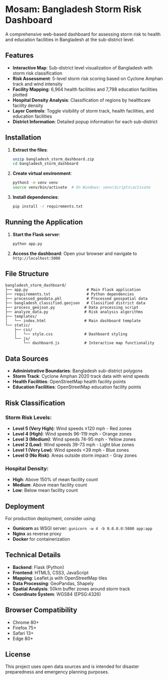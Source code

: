 # Mosam: Bangladesh Storm Risk Dashboard

A comprehensive web-based dashboard for assessing storm risk to health and education facilities in Bangladesh at the sub-district level.

## Features

- **Interactive Map**: Sub-district level visualization of Bangladesh with storm risk classification
- **Risk Assessment**: 5-level storm risk scoring based on Cyclone Amphan track and wind intensity
- **Facility Mapping**: 6,964 health facilities and 7,798 education facilities plotted
- **Hospital Density Analysis**: Classification of regions by healthcare facility density
- **Layer Controls**: Toggle visibility of storm track, health facilities, and education facilities
- **District Information**: Detailed popup information for each sub-district

## Installation

1. **Extract the files**:
   ```bash
   unzip bangladesh_storm_dashboard.zip
   cd bangladesh_storm_dashboard
   ```

2. **Create virtual environment**:
   ```bash
   python3 -m venv venv
   source venv/bin/activate  # On Windows: venv\Scripts\activate
   ```

3. **Install dependencies**:
   ```bash
   pip install -r requirements.txt
   ```

## Running the Application

1. **Start the Flask server**:
   ```bash
   python app.py
   ```

2. **Access the dashboard**:
   Open your browser and navigate to `http://localhost:5000`

## File Structure

```
bangladesh_storm_dashboard/
├── app.py                          # Main Flask application
├── requirements.txt                # Python dependencies
├── processed_geodata.pkl           # Processed geospatial data
├── bangladesh_classified.geojson   # Classified district data
├── process_geojson.py             # Data processing script
├── analyze_data.py                # Risk analysis algorithms
├── templates/
│   └── index.html                 # Main dashboard template
└── static/
    ├── css/
    │   └── style.css              # Dashboard styling
    └── js/
        └── dashboard.js           # Interactive map functionality
```

## Data Sources

- **Administrative Boundaries**: Bangladesh sub-district polygons
- **Storm Track**: Cyclone Amphan 2020 track data with wind speeds
- **Health Facilities**: OpenStreetMap health facility points
- **Education Facilities**: OpenStreetMap education facility points

## Risk Classification

### Storm Risk Levels:
- **Level 5 (Very High)**: Wind speeds ≥120 mph - Red zones
- **Level 4 (High)**: Wind speeds 96-119 mph - Orange zones  
- **Level 3 (Medium)**: Wind speeds 74-95 mph - Yellow zones
- **Level 2 (Low)**: Wind speeds 39-73 mph - Light blue zones
- **Level 1 (Very Low)**: Wind speeds <39 mph - Blue zones
- **Level 0 (No Risk)**: Areas outside storm impact - Gray zones

### Hospital Density:
- **High**: Above 150% of mean facility count
- **Medium**: Above mean facility count
- **Low**: Below mean facility count

## Deployment

For production deployment, consider using:
- **Gunicorn** as WSGI server: `gunicorn -w 4 -b 0.0.0.0:5000 app:app`
- **Nginx** as reverse proxy
- **Docker** for containerization

## Technical Details

- **Backend**: Flask (Python)
- **Frontend**: HTML5, CSS3, JavaScript
- **Mapping**: Leaflet.js with OpenStreetMap tiles
- **Data Processing**: GeoPandas, Shapely
- **Spatial Analysis**: 50km buffer zones around storm track
- **Coordinate System**: WGS84 (EPSG:4326)

## Browser Compatibility

- Chrome 80+
- Firefox 75+
- Safari 13+
- Edge 80+

## License

This project uses open data sources and is intended for disaster preparedness and emergency planning purposes.

